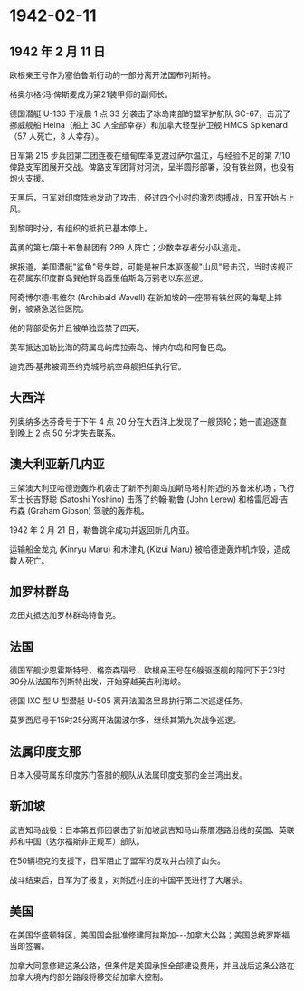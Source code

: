 # 1942-02-11

## 1942 年 2 月 11 日

欧根亲王号作为塞伯鲁斯行动的一部分离开法国布列斯特。

格奥尔格·冯·俾斯麦成为第21装甲师的副师长。

德国潜艇 U-136 于凌晨 1 点 33 分袭击了冰岛南部的盟军护航队
SC-67，击沉了挪威舰船 Heina（船上 30 人全部幸存）和加拿大轻型护卫舰 HMCS
Spikenard（57 人死亡，8 人幸存）。

日军第 215 步兵团第二团连夜在缅甸库泽克渡过萨尔温江，与经验不足的第 7/10
俾路支军团展开交战。俾路支军团背对河流，呈半圆形部署，没有铁丝网，也没有炮火支援。

天黑后，日军对印度阵地发动了攻击，经过四个小时的激烈肉搏战，日军开始占上风。

到黎明时分，有组织的抵抗已基本停止。

英勇的第七/第十布鲁赫团有 289 人阵亡；少数幸存者分小队逃走。

据报道，美国潜艇"鲨鱼"号失踪，可能是被日本驱逐舰"山风"号击沉，当时该舰正在荷属东印度群岛巽他群岛西里伯斯岛万鸦老以东巡逻。

阿奇博尔德·韦维尔 (Archibald Wavell)
在新加坡的一座带有铁丝网的海堤上摔倒，被紧急送往医院。

他的背部受伤并且被单独监禁了四天。

美军抵达加勒比海的荷属岛屿库拉索岛、博内尔岛和阿鲁巴岛。

迪克西·基弗被调至约克城号航空母舰担任执行官。

## 大西洋

列奥纳多达芬奇号于下午 4 点 20
分在大西洋上发现了一艘货轮；她一直追逐直到晚上 2 点 50 分才失去联系。

## 澳大利亚新几内亚

三架澳大利亚哈德逊轰炸机袭击了新不列颠岛加斯马塔村附近的苏鲁米机场；飞行军士长吉野聪
(Satoshi Yoshino) 击落了约翰·勒鲁 (John Lerew) 和格雷厄姆·吉布森 (Graham
Gibson) 驾驶的轰炸机。

1942 年 2 月 21 日，勒鲁跳伞成功并返回新几内亚。

运输船金龙丸 (Kinryu Maru) 和木津丸 (Kizui Maru)
被哈德逊轰炸机炸毁，造成数人死亡。

## 加罗林群岛

龙田丸抵达加罗林群岛特鲁克。

## 法国

德国军舰沙恩霍斯特号、格奈森瑙号、欧根亲王号在6艘驱逐舰的陪同下于23时30分从法国布列斯特出发，开始穿越英吉利海峡。

德国 IXC 型 U 型潜艇 U-505 离开法国洛里昂执行第二次巡逻任务。

莫罗西尼号于15时25分离开法国波尔多，继续其第九次战争巡逻。

## 法属印度支那

日本入侵荷属东印度苏门答腊的舰队从法属印度支那的金兰湾出发。

## 新加坡

武吉知马战役：日本第五师团袭击了新加坡武吉知马山蔡厝港路沿线的英国、英联邦和中国（达尔福斯非正规军）部队。

在50辆坦克的支援下，日军阻止了盟军的反攻并占领了山头。

战斗结束后，日军为了报复，对附近村庄的中国平民进行了大屠杀。

## 美国

在美国华盛顿特区，美国国会批准修建阿拉斯加---加拿大公路；美国总统罗斯福当即签署。

加拿大同意修建这条公路，但条件是美国承担全部建设费用，并且战后这条公路在加拿大境内的部分路段将移交给加拿大控制。

